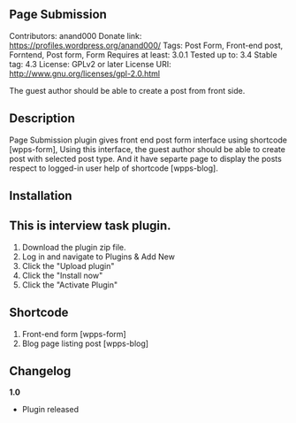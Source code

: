 ## **Page Submission**
Contributors: anand000
Donate link: https://profiles.wordpress.org/anand000/
Tags: Post Form, Front-end post, Forntend, Post form, Form
Requires at least: 3.0.1
Tested up to: 3.4
Stable tag: 4.3
License: GPLv2 or later
License URI: http://www.gnu.org/licenses/gpl-2.0.html

The guest author should be able to create a post from front side.

## **Description**

Page Submission plugin gives front end post form interface using shortcode [wpps-form], Using this interface, the guest author should be able to create post with selected post type. And it have separte page to display the posts respect to logged-in user help of shortcode [wpps-blog].

## **Installation**

## This is interview task plugin.

1. Download the plugin zip file.
2. Log in and navigate to Plugins & Add New
3. Click the "Upload plugin"
4. Click the "Install now"
5. Click the "Activate Plugin"

## **Shortcode**

1. Front-end form [wpps-form]
2. Blog page listing post [wpps-blog]

## **Changelog**

**1.0**
* Plugin released